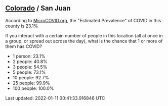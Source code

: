 
## [Colorado](/united-states/colorado) / San Juan

According to [MicroCOVID.org](http://microcovid.org),
the "Estimated Prevalence" of COVID in this county is 23.1%

If you interact with a certain number of people in this location
(all at once in a group, or spread out across the day), what is the chance that
1 or more of them has COVID?

- 1 person: 23.1%
- 2 people: 40.8%
- 3 people: 54.5%
- 5 people: 73.1%
- 10 people: 92.7%
- 25 people: 99.9%
- 100 people: 100.0%

Last updated: 2022-01-11 00:41:33.916846 UTC
